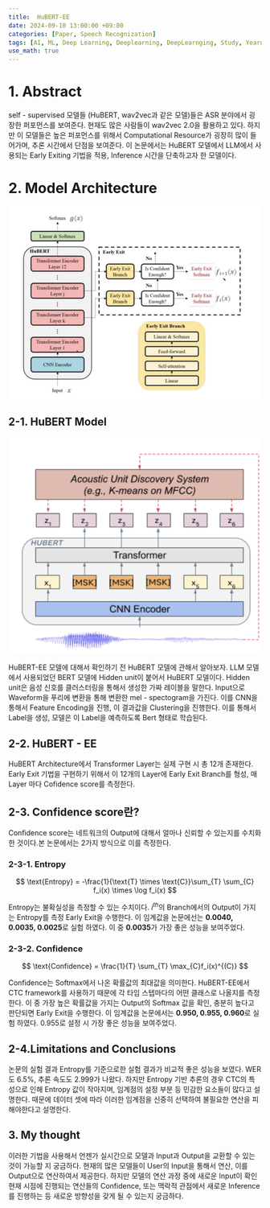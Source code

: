 ```yaml
---
title:  HuBERT-EE
date: 2024-09-10 13:00:00 +09:00
categories: [Paper, Speech Recognization]
tags: [AI, ML, Deep Learning, Deeplearning, DeepLearnging, Study, Yeardream, Model, ASR]		# TAG는 반드시 소문자로 이루어져야함!
use_math: true
---
```


# 1. Abstract
self - supervised 모델들 (HuBERT, wav2vec과 같은 모델)들은 ASR 분야에서 굉장한 퍼포먼스를 보여준다. 현재도 많은 사람들이 wav2vec 2.0을 활용하고 있다. 하지만 이 모델들은 높은 퍼포먼스를 위해서 Computational Resource가 굉장히 많이 들어가며, 추론 시간에서 단점을 보여준다. 이 논문에서는 HuBERT 모델에서 LLM에서 사용되는 Early Exiting 기법을 적용, Inference 시간을 단축하고자 한 모델이다.

# 2. Model Architecture
![HuBERT-EE](../assets/img/HuBERT%20-%20EE/HuBERT-EE.png)

## 2-1. HuBERT Model
![HuBERT](../assets/img/HuBERT%20-%20EE/HuBERT.png)

 HuBERT-EE 모델에 대해서 확인하기 전 HuBERT 모델에 관해서 알아보자. LLM 모델에서 사용되었던 BERT 모델에 Hidden unit이 붙어서 HuBERT 모델이다. Hidden unit은 음성 신호를 클러스터링을 통해서 생성한 가짜 레이블을 말한다.
 Input으로 Waveform을 푸리에 변환을 통해 변환한 mel - spectogram을 가진다. 이를 CNN을 통해서 Feature Encoding을 진행, 이 결과값을 Clustering을 진행한다. 이를 통해서 Label을 생성, 모델은 이 Label을 예측하도록 Bert 형태로 학습된다.

## 2-2. HuBERT - EE
 HuBERT Architecture에서 Transformer Layer는 실제 구현 시 총 12개 존재한다. Early Exit 기법을 구현하기 위해서 이 12개의 Layer에 Early Exit Branch를 형성, 매 Layer 마다 Cofidence score를 측정한다.

## 2-3. Confidence score란?
 Confidence score는 네트워크의 Output에 대해서 얼마나 신뢰할 수 있는지를 수치화한 것이다.본 논문에서는 2가지 방식으로 이를 측정한다.
### 2-3-1. Entropy

$$
\text{Entropy}  = -\frac{1}{\text{T} \times \text{C}}\sum_{T} \sum_{C} f_i(x) \times \log f_i(x)
$$

Entropy는 불확실성을 측정할 수 있는 수치이다. $i^{th}$의 Branch에서의 Output이 가지는 Entropy를 측정 Early Exit을 수행한다.
이 임계값을 논문에선는 **0.0040, 0.0035, 0.0025**로 실험 하였다. 이 중 **0.0035**가 가장 좋은 성능을 보여주었다.

### 2-3-2. Confidence

$$
\text{Confidence} = \frac{1}{T} \sum_{T} \max_{C}f_i(x)^{(C)}
$$

Confidence는 Softmax에서 나온 확률값의 최대값을 의미한다. HuBERT-EE에서 CTC framework를 사용하기 때문에 각 타임 스텝마다의 어떤 클래스로 나올지를 측정한다. 이 중 가장 높은 확률값을 가지는 Output의 Softmax 값을 확인, 충분히 높다고 판단되면 Early Exit을 수행한다.
이 임계값을 논문에서는 **0.950, 0.955, 0.960**로 실험 하였다. 0.955로 설정 시 가장 좋은 성능을 보여주었다.

## 2-4.Limitations and Conclusions
논문의 실험 결과 Entropy를 기준으로한 실험 결과가 비교적 좋은 성능을 보였다. WER도 6.5%, 추론 속도도 2.999가 나왔다. 하지만 Entropy 기반 추론의 경우 CTC의 특성으로 인해 Entropy 값이 작아지며, 임계점의 설정 부분 등 민감한 요소들이 많다고 설명한다. 때문에 데이터 셋에 따라 이러한 임계점을 신중히 선택하여 불필요한 연산을 피해야한다고 설명한다.

## 3. My thought
이러한 기법을 사용해서 언젠가 실시간으로 모델과 Input과 Output을 교환할 수 있는 것이 가능할 지 궁금하다. 현재의 많은 모델들이 User의 Input을 통해서 연산, 이를 Output으로 연산하여서 제공한다. 하지만 모델의 연산 과정 중에 새로운 Input이 확인 현재 시점에 진행되는 연산들의 Confidence, 또는 맥락적 관점에서 새로운 Inference를 진행하는 등 새로운 방향성을 갖게 될 수 있는지 궁금하다.